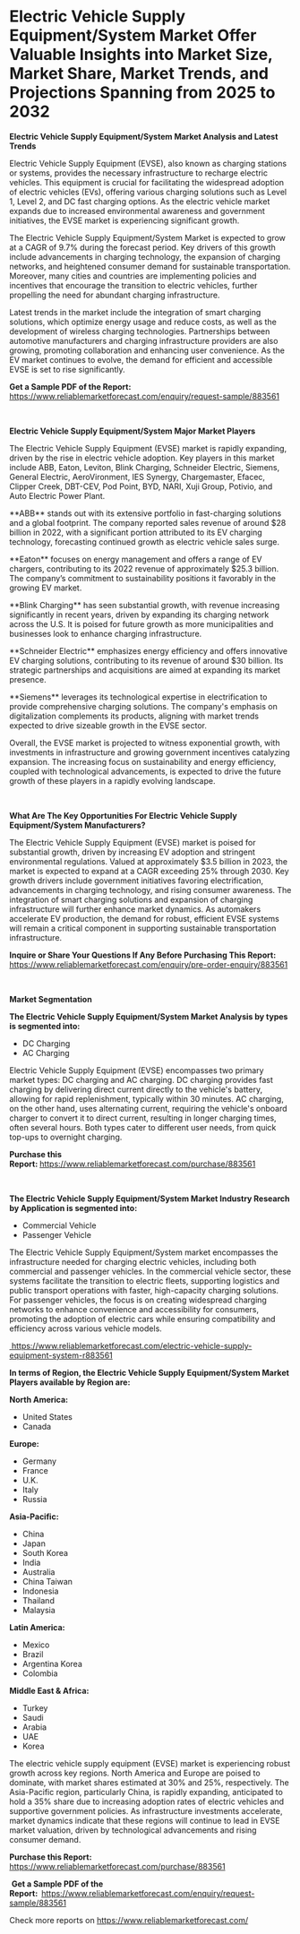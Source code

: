 <p><h1>Electric Vehicle Supply Equipment/System Market Offer Valuable Insights into Market Size, Market Share, Market Trends, and Projections Spanning from 2025 to 2032</h1></p><p><strong>Electric Vehicle Supply Equipment/System Market Analysis and Latest Trends</strong></p>
<p><p>Electric Vehicle Supply Equipment (EVSE), also known as charging stations or systems, provides the necessary infrastructure to recharge electric vehicles. This equipment is crucial for facilitating the widespread adoption of electric vehicles (EVs), offering various charging solutions such as Level 1, Level 2, and DC fast charging options. As the electric vehicle market expands due to increased environmental awareness and government initiatives, the EVSE market is experiencing significant growth.</p><p>The Electric Vehicle Supply Equipment/System Market is expected to grow at a CAGR of 9.7% during the forecast period. Key drivers of this growth include advancements in charging technology, the expansion of charging networks, and heightened consumer demand for sustainable transportation. Moreover, many cities and countries are implementing policies and incentives that encourage the transition to electric vehicles, further propelling the need for abundant charging infrastructure. </p><p>Latest trends in the market include the integration of smart charging solutions, which optimize energy usage and reduce costs, as well as the development of wireless charging technologies. Partnerships between automotive manufacturers and charging infrastructure providers are also growing, promoting collaboration and enhancing user convenience. As the EV market continues to evolve, the demand for efficient and accessible EVSE is set to rise significantly.</p></p>
<p><strong>Get a Sample PDF of the Report:&nbsp;</strong> <a href="https://www.reliablemarketforecast.com/enquiry/request-sample/883561?utm_campaign=2320&utm_medium=2&utm_source=Github&utm_content=ia&utm_term=30032025&utm_id=electric-vehicle-supply-equipmentsystem">https://www.reliablemarketforecast.com/enquiry/request-sample/883561</a></p>
<p>&nbsp;</p>
<p><strong>Electric Vehicle Supply Equipment/System Major Market Players</strong></p>
<p><p>The Electric Vehicle Supply Equipment (EVSE) market is rapidly expanding, driven by the rise in electric vehicle adoption. Key players in this market include ABB, Eaton, Leviton, Blink Charging, Schneider Electric, Siemens, General Electric, AeroVironment, IES Synergy, Chargemaster, Efacec, Clipper Creek, DBT-CEV, Pod Point, BYD, NARI, Xuji Group, Potivio, and Auto Electric Power Plant.</p><p>**ABB** stands out with its extensive portfolio in fast-charging solutions and a global footprint. The company reported sales revenue of around $28 billion in 2022, with a significant portion attributed to its EV charging technology, forecasting continued growth as electric vehicle sales surge.</p><p>**Eaton** focuses on energy management and offers a range of EV chargers, contributing to its 2022 revenue of approximately $25.3 billion. The company’s commitment to sustainability positions it favorably in the growing EV market.</p><p>**Blink Charging** has seen substantial growth, with revenue increasing significantly in recent years, driven by expanding its charging network across the U.S. It is poised for future growth as more municipalities and businesses look to enhance charging infrastructure.</p><p>**Schneider Electric** emphasizes energy efficiency and offers innovative EV charging solutions, contributing to its revenue of around $30 billion. Its strategic partnerships and acquisitions are aimed at expanding its market presence.</p><p>**Siemens** leverages its technological expertise in electrification to provide comprehensive charging solutions. The company's emphasis on digitalization complements its products, aligning with market trends expected to drive sizeable growth in the EVSE sector.</p><p>Overall, the EVSE market is projected to witness exponential growth, with investments in infrastructure and growing government incentives catalyzing expansion. The increasing focus on sustainability and energy efficiency, coupled with technological advancements, is expected to drive the future growth of these players in a rapidly evolving landscape.</p></p>
<p>&nbsp;</p>
<p><strong>What Are The Key Opportunities For Electric Vehicle Supply Equipment/System Manufacturers?</strong></p>
<p><p>The Electric Vehicle Supply Equipment (EVSE) market is poised for substantial growth, driven by increasing EV adoption and stringent environmental regulations. Valued at approximately $3.5 billion in 2023, the market is expected to expand at a CAGR exceeding 25% through 2030. Key growth drivers include government initiatives favoring electrification, advancements in charging technology, and rising consumer awareness. The integration of smart charging solutions and expansion of charging infrastructure will further enhance market dynamics. As automakers accelerate EV production, the demand for robust, efficient EVSE systems will remain a critical component in supporting sustainable transportation infrastructure.</p></p>
<p><strong>Inquire or Share Your Questions If Any Before Purchasing This Report:</strong> <a href="https://www.reliablemarketforecast.com/enquiry/pre-order-enquiry/883561?utm_campaign=2320&utm_medium=2&utm_source=Github&utm_content=ia&utm_term=30032025&utm_id=electric-vehicle-supply-equipmentsystem">https://www.reliablemarketforecast.com/enquiry/pre-order-enquiry/883561</a></p>
<p>&nbsp;</p>
<p><strong>Market Segmentation</strong></p>
<p><strong>The Electric Vehicle Supply Equipment/System Market Analysis by types is segmented into:</strong></p>
<p><ul><li>DC Charging</li><li>AC Charging</li></ul></p>
<p><p>Electric Vehicle Supply Equipment (EVSE) encompasses two primary market types: DC charging and AC charging. DC charging provides fast charging by delivering direct current directly to the vehicle's battery, allowing for rapid replenishment, typically within 30 minutes. AC charging, on the other hand, uses alternating current, requiring the vehicle's onboard charger to convert it to direct current, resulting in longer charging times, often several hours. Both types cater to different user needs, from quick top-ups to overnight charging.</p></p>
<p><strong>Purchase this Report:&nbsp;</strong><a href="https://www.reliablemarketforecast.com/purchase/883561?utm_campaign=2320&utm_medium=2&utm_source=Github&utm_content=ia&utm_term=30032025&utm_id=electric-vehicle-supply-equipmentsystem">https://www.reliablemarketforecast.com/purchase/883561</a></p>
<p>&nbsp;</p>
<p><strong>The Electric Vehicle Supply Equipment/System Market Industry Research by Application is segmented into:</strong></p>
<p><ul><li>Commercial Vehicle</li><li>Passenger Vehicle</li></ul></p>
<p><p>The Electric Vehicle Supply Equipment/System market encompasses the infrastructure needed for charging electric vehicles, including both commercial and passenger vehicles. In the commercial vehicle sector, these systems facilitate the transition to electric fleets, supporting logistics and public transport operations with faster, high-capacity charging solutions. For passenger vehicles, the focus is on creating widespread charging networks to enhance convenience and accessibility for consumers, promoting the adoption of electric cars while ensuring compatibility and efficiency across various vehicle models.</p></p>
<p><a href="https://www.reliablemarketforecast.com/electric-vehicle-supply-equipment-system-r883561?utm_campaign=2320&utm_medium=2&utm_source=Github&utm_content=ia&utm_term=30032025&utm_id=electric-vehicle-supply-equipmentsystem">&nbsp;https://www.reliablemarketforecast.com/electric-vehicle-supply-equipment-system-r883561</a></p>
<p><strong>In terms of Region, the Electric Vehicle Supply Equipment/System Market Players available by Region are:</strong></p>
<p>
    <p> <strong> North America: </strong>
        <ul>
            <li>United States</li>
            <li>Canada</li>
        </ul>
        </p> 
    <p> <strong> Europe: </strong>
        <ul>
            <li>Germany</li>
            <li>France</li>
            <li>U.K.</li>
            <li>Italy</li>
            <li>Russia</li>
        </ul>
        </p> 
    <p> <strong> Asia-Pacific: </strong>
        <ul>
            <li>China</li>
            <li>Japan</li>
            <li>South Korea</li>
            <li>India</li>
            <li>Australia</li>
            <li>China Taiwan</li>
            <li>Indonesia</li>
            <li>Thailand</li>
            <li>Malaysia</li>
        </ul>
        </p> 
    <p> <strong> Latin America: </strong>
        <ul>
            <li>Mexico</li>
            <li>Brazil</li>
            <li>Argentina Korea</li>
            <li>Colombia</li>
        </ul>
        </p> 
    <p> <strong> Middle East & Africa: </strong>
        <ul>
            <li>Turkey</li>
            <li>Saudi</li>
            <li>Arabia</li>
            <li>UAE</li>
            <li>Korea</li>
        </ul>
    </p>
    </p>
<p><p>The electric vehicle supply equipment (EVSE) market is experiencing robust growth across key regions. North America and Europe are poised to dominate, with market shares estimated at 30% and 25%, respectively. The Asia-Pacific region, particularly China, is rapidly expanding, anticipated to hold a 35% share due to increasing adoption rates of electric vehicles and supportive government policies. As infrastructure investments accelerate, market dynamics indicate that these regions will continue to lead in EVSE market valuation, driven by technological advancements and rising consumer demand.</p></p>
<p><strong>Purchase this Report: </strong><a href="https://www.reliablemarketforecast.com/purchase/883561?utm_campaign=2320&utm_medium=2&utm_source=Github&utm_content=ia&utm_term=30032025&utm_id=electric-vehicle-supply-equipmentsystem">https://www.reliablemarketforecast.com/purchase/883561</a></p>
<p>&nbsp;<strong>Get a Sample PDF of the Report:&nbsp;&nbsp;</strong><a href="https://www.reliablemarketforecast.com/enquiry/request-sample/883561?utm_campaign=2320&utm_medium=2&utm_source=Github&utm_content=ia&utm_term=30032025&utm_id=electric-vehicle-supply-equipmentsystem">https://www.reliablemarketforecast.com/enquiry/request-sample/883561</a></p>
<p><strong></strong></p>
<p>Check more reports on <a href="https://www.reliablemarketforecast.com/?utm_campaign=2320&utm_medium=2&utm_source=Github&utm_content=ia&utm_term=30032025&utm_id=electric-vehicle-supply-equipmentsystem">https://www.reliablemarketforecast.com/</a></p>